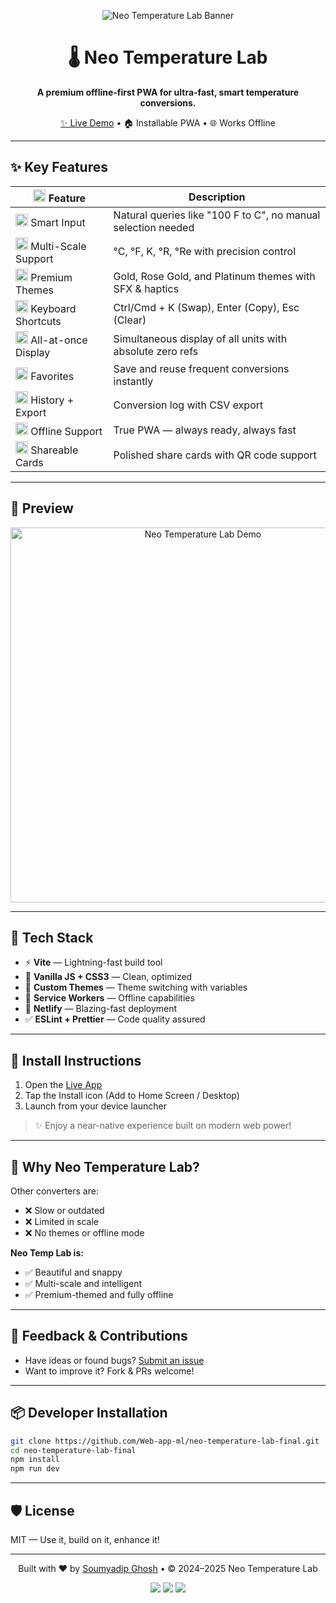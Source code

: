 <p align="center">
  <img src="https://neotemp.netlify.app/banner.jpg" alt="Neo Temperature Lab Banner" style="max-width: 100%;">
</p>


<h1 align="center">🌡️ Neo Temperature Lab</h1>

<p align="center">
  <strong>A premium offline-first PWA for ultra-fast, smart temperature conversions.</strong>
</p>

<p align="center">
  <a href="https://neotemp.netlify.app/">✨ Live Demo</a> • 🏠 Installable PWA • 🌐 Works Offline
</p>

---

## ✨ Key Features

| <img src="https://cdn.jsdelivr.net/gh/twitter/twemoji@latest/assets/svg/1f504.svg" width="20" /> Feature             | Description                                                   |
| -------------------------------------------------------------------------------------------------------------------- | ------------------------------------------------------------- |
| <img src="https://cdn.jsdelivr.net/gh/twitter/twemoji@latest/assets/svg/1f9ea.svg" width="20" /> Smart Input         | Natural queries like "100 F to C", no manual selection needed |
| <img src="https://cdn.jsdelivr.net/gh/twitter/twemoji@latest/assets/svg/1f321.svg" width="20" /> Multi-Scale Support | °C, °F, K, °R, °Re with precision control                     |
| <img src="https://cdn.jsdelivr.net/gh/twitter/twemoji@latest/assets/svg/1f3a8.svg" width="20" /> Premium Themes      | Gold, Rose Gold, and Platinum themes with SFX & haptics       |
| <img src="https://cdn.jsdelivr.net/gh/twitter/twemoji@latest/assets/svg/2328.svg" width="20" /> Keyboard Shortcuts   | Ctrl/Cmd + K (Swap), Enter (Copy), Esc (Clear)                |
| <img src="https://cdn.jsdelivr.net/gh/twitter/twemoji@latest/assets/svg/1f4d1.svg" width="20" /> All-at-once Display | Simultaneous display of all units with absolute zero refs     |
| <img src="https://cdn.jsdelivr.net/gh/twitter/twemoji@latest/assets/svg/2b50.svg" width="20" /> Favorites            | Save and reuse frequent conversions instantly                 |
| <img src="https://cdn.jsdelivr.net/gh/twitter/twemoji@latest/assets/svg/1f4c4.svg" width="20" /> History + Export    | Conversion log with CSV export                                |
| <img src="https://cdn.jsdelivr.net/gh/twitter/twemoji@latest/assets/svg/1f4f6.svg" width="20" /> Offline Support     | True PWA — always ready, always fast                          |
| <img src="https://cdn.jsdelivr.net/gh/twitter/twemoji@latest/assets/svg/1f4f7.svg" width="20" /> Shareable Cards     | Polished share cards with QR code support                     |

---

## 📸 Preview

<p align="center">
  <img src="./demo.gif" alt="Neo Temperature Lab Demo" width="600" />
</p>

---

## 🔮 Tech Stack

* ⚡ **Vite** — Lightning-fast build tool
* 🎯 **Vanilla JS + CSS3** — Clean, optimized
* 🎨 **Custom Themes** — Theme switching with variables
* 💾 **Service Workers** — Offline capabilities
* 🚀 **Netlify** — Blazing-fast deployment
* ✅ **ESLint + Prettier** — Code quality assured

---

## 📱 Install Instructions

1. Open the [Live App](https://neotemp.netlify.app/)
2. Tap the Install icon (Add to Home Screen / Desktop)
3. Launch from your device launcher

> ✨ Enjoy a near-native experience built on modern web power!

---

## 🫠 Why Neo Temperature Lab?

Other converters are:

* ❌ Slow or outdated
* ❌ Limited in scale
* ❌ No themes or offline mode

**Neo Temp Lab is:**

* ✅ Beautiful and snappy
* ✅ Multi-scale and intelligent
* ✅ Premium-themed and fully offline

---

## 🤝 Feedback & Contributions

* Have ideas or found bugs? [Submit an issue](https://github.com/Web-app-ml/neo-temperature-lab-final/issues)
* Want to improve it? Fork & PRs welcome!

---

## 📦 Developer Installation

```bash
git clone https://github.com/Web-app-ml/neo-temperature-lab-final.git
cd neo-temperature-lab-final
npm install
npm run dev
```

---

## 🛡 License

MIT — Use it, build on it, enhance it!

---

<p align="center">
  Built with ❤️ by <a href="https://github.com/Web-app-ml">Soumyadip Ghosh</a> • © 2024–2025 Neo Temperature Lab
</p>

<p align="center">
  <img src="https://img.shields.io/github/deployments/Web-app-ml/neo-temperature-lab-final/netlify?label=Netlify%20Deploy" />
  <img src="https://img.shields.io/github/last-commit/Web-app-ml/neo-temperature-lab-final" />
  <img src="https://img.shields.io/github/issues/Web-app-ml/neo-temperature-lab-final" />
</p>
